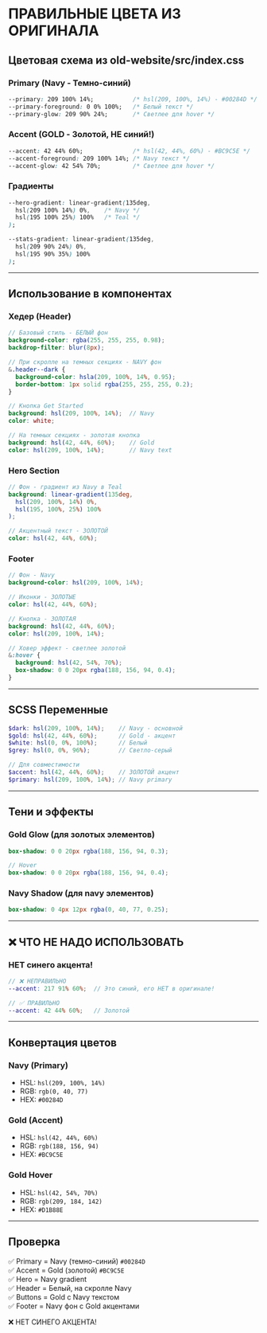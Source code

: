 # ПРАВИЛЬНЫЕ ЦВЕТА ИЗ ОРИГИНАЛА

## Цветовая схема из old-website/src/index.css

### Primary (Navy - Темно-синий)
```css
--primary: 209 100% 14%;           /* hsl(209, 100%, 14%) - #00284D */
--primary-foreground: 0 0% 100%;   /* Белый текст */
--primary-glow: 209 90% 24%;       /* Светлее для hover */
```

### Accent (GOLD - Золотой, НЕ синий!)
```css
--accent: 42 44% 60%;              /* hsl(42, 44%, 60%) - #BC9C5E */
--accent-foreground: 209 100% 14%; /* Navy текст */
--accent-glow: 42 54% 70%;         /* Светлее для hover */
```

### Градиенты
```css
--hero-gradient: linear-gradient(135deg, 
  hsl(209 100% 14%) 0%,    /* Navy */
  hsl(195 100% 25%) 100%   /* Teal */
);

--stats-gradient: linear-gradient(135deg, 
  hsl(209 90% 24%) 0%, 
  hsl(195 90% 35%) 100%
);
```

---

## Использование в компонентах

### Хедер (Header)
```scss
// Базовый стиль - БЕЛЫЙ фон
background-color: rgba(255, 255, 255, 0.98);
backdrop-filter: blur(8px);

// При скролле на темных секциях - NAVY фон
&.header--dark {
  background-color: hsla(209, 100%, 14%, 0.95);
  border-bottom: 1px solid rgba(255, 255, 255, 0.2);
}

// Кнопка Get Started
background: hsl(209, 100%, 14%);  // Navy
color: white;

// На темных секциях - золотая кнопка
background: hsl(42, 44%, 60%);    // Gold
color: hsl(209, 100%, 14%);       // Navy text
```

### Hero Section
```scss
// Фон - градиент из Navy в Teal
background: linear-gradient(135deg, 
  hsl(209, 100%, 14%) 0%, 
  hsl(195, 100%, 25%) 100%
);

// Акцентный текст - ЗОЛОТОЙ
color: hsl(42, 44%, 60%);
```

### Footer
```scss
// Фон - Navy
background-color: hsl(209, 100%, 14%);

// Иконки - ЗОЛОТЫЕ
color: hsl(42, 44%, 60%);

// Кнопка - ЗОЛОТАЯ
background: hsl(42, 44%, 60%);
color: hsl(209, 100%, 14%);

// Ховер эффект - светлее золотой
&:hover {
  background: hsl(42, 54%, 70%);
  box-shadow: 0 0 20px rgba(188, 156, 94, 0.4);
}
```

---

## SCSS Переменные

```scss
$dark: hsl(209, 100%, 14%);    // Navy - основной
$gold: hsl(42, 44%, 60%);      // Gold - акцент
$white: hsl(0, 0%, 100%);      // Белый
$grey: hsl(0, 0%, 96%);        // Светло-серый

// Для совместимости
$accent: hsl(42, 44%, 60%);    // ЗОЛОТОЙ акцент
$primary: hsl(209, 100%, 14%); // Navy primary
```

---

## Тени и эффекты

### Gold Glow (для золотых элементов)
```scss
box-shadow: 0 0 20px rgba(188, 156, 94, 0.3);

// Hover
box-shadow: 0 0 20px rgba(188, 156, 94, 0.4);
```

### Navy Shadow (для navy элементов)
```scss
box-shadow: 0 4px 12px rgba(0, 40, 77, 0.25);
```

---

## ❌ ЧТО НЕ НАДО ИСПОЛЬЗОВАТЬ

### НЕТ синего акцента!
```scss
// ❌ НЕПРАВИЛЬНО
--accent: 217 91% 60%;  // Это синий, его НЕТ в оригинале!

// ✅ ПРАВИЛЬНО
--accent: 42 44% 60%;   // Золотой
```

---

## Конвертация цветов

### Navy (Primary)
- HSL: `hsl(209, 100%, 14%)`
- RGB: `rgb(0, 40, 77)`
- HEX: `#00284D`

### Gold (Accent)
- HSL: `hsl(42, 44%, 60%)`  
- RGB: `rgb(188, 156, 94)`
- HEX: `#BC9C5E`

### Gold Hover
- HSL: `hsl(42, 54%, 70%)`
- RGB: `rgb(209, 184, 142)`
- HEX: `#D1B88E`

---

## Проверка

✅ Primary = Navy (темно-синий) `#00284D`  
✅ Accent = Gold (золотой) `#BC9C5E`  
✅ Hero = Navy gradient  
✅ Header = Белый, на скролле Navy  
✅ Buttons = Gold с Navy текстом  
✅ Footer = Navy фон с Gold акцентами  

❌ НЕТ СИНЕГО АКЦЕНТА!
